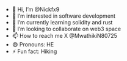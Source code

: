 - 👋 Hi, I’m @Nickfx9
- 👀 I’m interested in software development
- 🌱 I’m currently learning solidity and rust
- 💞️ I’m looking to collaborate on web3 space
- 📫 How to reach me X @MwathikiN80725
- 😄 Pronouns: HE
- ⚡ Fun fact: Hiking


<!---
Nickfx9/Nickfx9 is a ✨ special ✨ repository because its `README.md` (this file) appears on your GitHub profile.
You can click the Preview link to take a look at your changes.
--->
